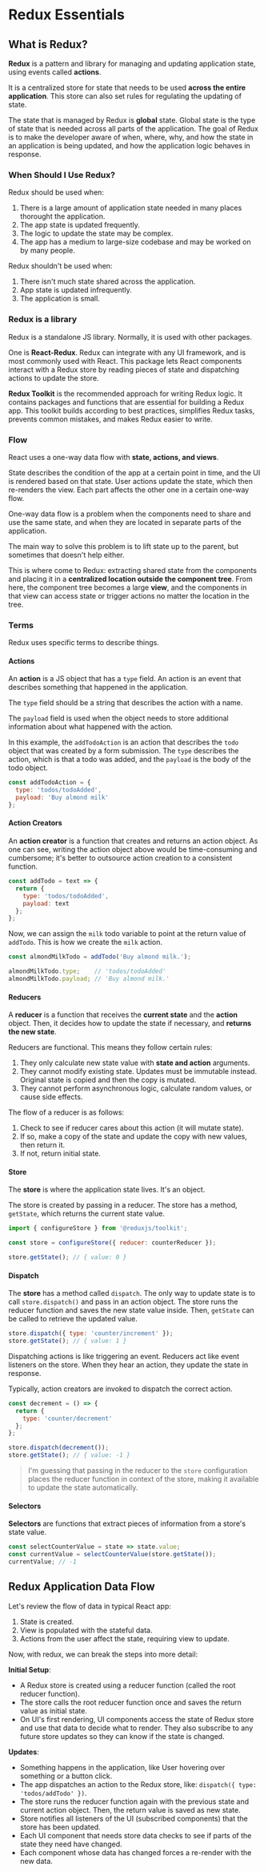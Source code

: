 # Redux Essentials

## What is Redux?

**Redux** is a pattern and library for managing and updating application state, using events called **actions**.

It is a centralized store for state that needs to be used **across the entire application**. This store can also set rules for regulating the updating of state.

The state that is managed by Redux is **global** state. Global state is the type of state that is needed across all parts of the application. The goal of Redux is to make the developer aware of when, where, why, and how the state in an application is being updated, and how the application logic behaves in response.

### When Should I Use Redux?

Redux should be used when:

1. There is a large amount of application state needed in many places thorought the application.
2. The app state is updated frequently.
3. The logic to update the state may be complex.
4. The app has a medium to large-size codebase and may be worked on by many people.

Redux shouldn't be used when:

1. There isn't much state shared across the application.
2. App state is updated infrequently.
3. The application is small.

### Redux is a library

Redux is a standalone JS library. Normally, it is used with other packages.

One is **React-Redux**. Redux can integrate with any UI framework, and is most commonly used with React. This package lets React components interact with a Redux store by reading pieces of state and dispatching actions to update the store.

**Redux Toolkit** is the recommended approach for writing Redux logic. It contains packages and functions that are essential for building a Redux app. This toolkit builds according to best practices, simplifies Redux tasks, prevents common mistakes, and makes Redux easier to write.

### Flow

React uses a one-way data flow with **state, actions, and views**.

State describes the condition of the app at a certain point in time, and the UI is rendered based on that state. User actions update the state, which then re-renders the view. Each part affects the other one in a certain one-way flow.

One-way data flow is a problem when the components need to share and use the same state, and when they are located in separate parts of the application.

The main way to solve this problem is to lift state up to the parent, but sometimes that doesn't help either.

This is where come to Redux: extracting shared state from the components and placing it in a **centralized location outside the component tree**. From here, the component tree becomes a large **view**, and the components in that view can access state or trigger actions no matter the location in the tree.

### Terms

Redux uses specific terms to describe things.

#### Actions

An **action** is a JS object that has a `type` field. An action is an event that describes something that happened in the application.

The `type` field should be a string that describes the action with a name.

The `payload` field is used when the object needs to store additional information about what happened with the action.

In this example, the `addTodoAction` is an action that describes the `todo` object that was created by a form submission. The `type` describes the action, which is that a todo was added, and the `payload` is the body of the todo object.

```js
const addTodoAction = {
  type: 'todos/todoAdded',
  payload: 'Buy almond milk'
};
```
#### Action Creators

An **action creator** is a function that creates and returns an action object. As one can see, writing the action object above would be time-consuming and cumbersome; it's better to outsource action creation to a consistent function.

```jsx
const addTodo = text => {
  return {
    type: 'todos/todoAdded',
    payload: text
  };
};
```
Now, we can assign the `milk` todo variable to point at the return value of `addTodo`. This is how we create the `milk` action.

```jsx
const almondMilkTodo = addTodo('Buy almond milk.');

almondMilkTodo.type;    // 'todos/todoAdded'
almondMilkTodo.payload; // 'Buy almond milk.'
```
#### Reducers

A **reducer** is a function that receives the **current state** and the **action** object. Then, it decides how to update the state if necessary, and **returns the new state**. 

Reducers are functional. This means they follow certain rules:

1. They only calculate new state value with **state and action** arguments.
2. They cannot modify existing state. Updates must be immutable instead. Original state is copied and then the copy is mutated.
3. They cannot perform asynchronous logic, calculate random values, or cause side effects.

The flow of a reducer is as follows:

1. Check to see if reducer cares about this action (it will mutate state).
2. If so, make a copy of the state and update the copy with new values, then return it.
3. If not, return initial state.

#### Store

The **store** is where the application state lives. It's an object.

The store is created by passing in a reducer. The store has a method, `getState`, which returns the current state value.

```jsx
import { configureStore } from '@reduxjs/toolkit';

const store = configureStore({ reducer: counterReducer });

store.getState(); // { value: 0 }
```
#### Dispatch

The **store** has a method called `dispatch`. The only way to update state is to call `store.dispatch()` and pass in an action object. The store runs the reducer function and saves the new state value inside. Then, `getState` can be called to retrieve the updated value.

```jsx
store.dispatch({ type: 'counter/increment' });
store.getState(); // { value: 1 }
```
Dispatching actions is like triggering an event. Reducers act like event listeners on the store. When they hear an action, they update the state in response.

Typically, action creators are invoked to dispatch the correct action.

```jsx
const decrement = () => {
  return {
    type: 'counter/decrement'
  };
};

store.dispatch(decrement());
store.getState(); // { value: -1 }
```
> I'm guessing that passing in the reducer to the `store` configuration places the reducer function in context of the store, making it available to update the state automatically.

#### Selectors

**Selectors** are functions that extract pieces of information from a store's state value. 

```jsx
const selectCounterValue = state => state.value;
const currentValue = selectCounterValue(store.getState());
currentValue; // -1
```
## Redux Application Data Flow

Let's review the flow of data in typical React app:

1. State is created.
2. View is populated with the stateful data.
3. Actions from the user affect the state, requiring view to update.

Now, with redux, we can break the steps into more detail:

**Initial Setup**:

- A Redux store is created using a reducer function (called the root reducer function).
- The store calls the root reducer function once and saves the return value as initial state.
- On UI's first rendering, UI components access the state of Redux store and use that data to decide what to render. They also subscribe to any future store updates so they can know if the state is changed.

**Updates**:
- Something happens in the application, like User hovering over something or a button click.
- The app dispatches an action to the Redux store, like: `dispatch({ type: 'todos/addTodo' })`.
- The store runs the reducer function again with the previous state and current action object. Then, the return value is saved as new state.
- Store notifies all listeners of the UI (subscribed components) that the store has been updated.
- Each UI component that needs store data checks to see if parts of the state they need have changed.
- Each component whose data has changed forces a re-render with the new data. 